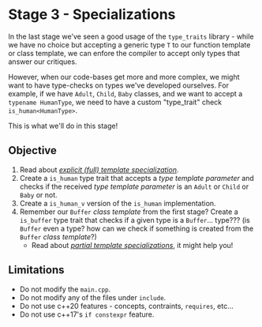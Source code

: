 # Stage 3 - Specializations

In the last stage we've seen a good usage of the `type_traits` library - while we have no choice but accepting a generic type `T` to our function template or class template, we can enfore the compiler to accept only types that answer our critiques.

However, when our code-bases get more and more complex, we might want to have type-checks on types we've developed ourselves. For example, if we have `Adult`, `Child`, `Baby` classes, and we want to accept a `typename HumanType`, we need to have a custom "type_trait" check `is_human<HumanType>`.

This is what we'll do in this stage!

## Objective

1. Read about [*explicit (full) template specialization*](https://en.cppreference.com/w/cpp/language/template_specialization.html).
2. Create a `is_human` type trait that accepts a *type template parameter* and checks if the received *type template parameter* is an `Adult` or `Child` or `Baby` or not.
3. Create a `is_human_v` version of the `is_human` implementation.
4. Remember our `Buffer` *class template* from the first stage? Create a `is_buffer` type trait that checks if a given type is a `Buffer`... type??? (is `Buffer` even a type? how can we check if something is created from the `Buffer` *class template*?)
    - Read about [*partial template specializations*](https://en.cppreference.com/w/cpp/language/partial_specialization.html), it might help you!

## Limitations

- Do not modify the `main.cpp`.
- Do not modify any of the files under `include`.
- Do not use c++20 features - concepts, contraints, `requires`, etc...
- Do not use c++17's `if constexpr` feature.
